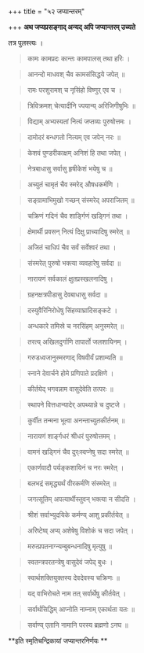 +++
title = "५२ जप्यान्तरम्"

+++
**अथ जप्यप्रसङ्गाद् अन्यद् अपि जप्यान्तरम् उच्यते**

तत्र पुलस्त्यः ।

> कामः कामप्रदः कान्तः कामपालस् तथा हरिः ।

> आनन्दो माधवश् चैव कामसंसिद्धये जपेत् ॥

> रामः परशुरामश् च नृसिंहो विष्णुर् एव च ।

> त्रिविक्रमश् चेत्यादीनि ज्पयान्य् अरिजिगीषुभिः ॥

> विद्याम् अभ्यस्यतां नित्यं जप्तव्यः पुरुषोत्तमः ।

> दामोदरं बन्धगतो नित्यम् एव जपेन् नरः ॥

> केशवं पुण्डरीकाक्षम् अनिशं हि तथा जपेत् ।

> नेत्रबाधासु सर्वासु हृषीकेशं भयेषु च ॥

> अच्युतं चामृतं चैव स्मरेद् औषधकर्मणि ।

> सङ्ग्रामाभिमुखो गच्छन् संस्मरेद् अपराजितम् ॥

> चक्रिणं गदिनं चैव शार्ङ्गिणं खड्गिनं तथा ।

> क्षेमार्थी प्रवसन् नित्यं दिक्षु प्राच्यादिषु स्मरेत् ॥

> अजितं चाधिपं चैव सर्वं सर्वेश्वरं तथा ।

> संस्मरेत् पुरुषो भक्त्या व्यवहारेषु सर्वदा ॥

> नारायणं सर्वकालं क्षुतप्रस्खलनादिषु ।

> ग्रहनक्षत्रपीडासु देवबाधासु सर्वदा ॥

> दस्युवैरिनिरोधेषु सिंहव्याघ्रादिसङ्कटे ।

> अन्धकारे तमिस्रे च नरसिंहम् अनुस्मरेत् ॥

> तरत्य् अखिलदुर्गाणि तापार्तो जलशायिनम् ।

> गरुडध्वजानुस्मरणाद् विषवीर्यं प्रशाम्यति ॥

> स्नाने देवार्चने होमे प्रणिपाते प्रदक्षिणे ।

> कीर्तयेद् भगवन्नाम वासुदेवेति तत्परः ॥

> स्थापने वित्तधान्यादेर् अपथ्यान्ने च दुष्टजे ।

> कुर्वीत तन्मना भूत्वा अनन्ताच्युतकीर्तनम् ॥

> नारायणं शार्ङ्गधरं श्रीधरं पुरुषोत्तमम् ।

> वामनं खड्गिनं चैव दुर्ःस्वप्नेषु सदा स्मरेत् ॥

> एकार्णवादौ पर्यङ्कशायिनं च नरः स्मरेत् ।

> बलभद्रं समृद्ध्यर्थं वीरकर्मणि संस्मरेत् ॥

> जगत्सूतिम् अपत्यार्थीस्तुवन् भक्त्या न सीदति ।

> श्रीशं सर्वाभ्युदयिके कर्मण्य् आशु प्रकीर्तयेत् ॥

> अरिष्टेष्व् अप्य् अशेषेषु विशोकं च सदा जपेत् ।

> मरुत्प्रपतनाग्न्यम्बुबन्धनादिषु मृत्युषु ॥

> स्वतन्त्रपरतन्त्रेषु वासुदेवं जपेद् बुधः ।

> स्वार्थशक्तियुक्तस्य देवदेवस्य चक्रिणः ॥

> यद् वाभिरोचते नाम तत् सर्वार्थेषु कीर्तयेत् ।

> सर्वार्थसिद्धिम् आप्नोति नाम्नाम् एकार्थता यतः ॥

> सर्वाण्य् एतानि नामानि परस्य ब्रह्मणो ऽनघ ॥

**इति स्मृतिचन्द्रिकायां जप्यान्तरनिर्णयः **
